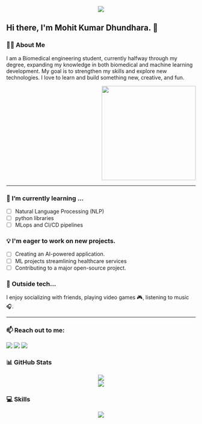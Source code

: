 <p align="center">
  <img src="https://raw.githubusercontent.com/halfrost/halfrost/master/icons/header_.png" />
</p>

## Hi there, I'm Mohit Kumar Dhundhara. 👋

### 👨‍💻 About Me
I am a Biomedical engineering student, currently halfway through my degree, expanding my knowledge in both biomedical and machine learning development. My goal is to strengthen my skills and explore new technologies. I love to learn and build something new, creative, and fun. 
<p align="right">
  <img src="https://i.pinimg.com/originals/80/29/25/802925a1276a63584501a450533c39a0.gif" width="250" />
</p>

---

### 🌱 I’m currently learning ...
- [ ] Natural Language Processing (NLP)
- [ ] python libraries 
- [ ] MLops and CI/CD pipelines

### 💡 I'm eager to work on new projects.
- [ ] Creating an AI-powered application.
- [ ] ML projects streamlining healthcare services  
- [ ] Contributing to a major open-source project.

### 🎸 Outside tech...
I enjoy socializing with friends, playing video games 🎮, listening to music 🎧.

---

### 📫 Reach out to me:
<p align="left">
  <a href="mailto:[mkprogramer0@gmail.com]"><img src="https://img.shields.io/badge/Gmail-D14836?style=for-the-badge&logo=gmail&logoColor=white" /></a>
  <a href="https://linkedin.com/in/[]"><img src="https://img.shields.io/badge/LinkedIn-0077B5?style=for-the-badge&logo=linkedin&logoColor=white" /></a>
  <a href="https://twitter.com/[your-twitter-username]"><img src="https://img.shields.io/badge/Twitter-1DA1F2?style=for-the-badge&logo=twitter&logoColor=white" /></a>
</p>

### 📊 GitHub Stats
<p align="center">
  <img src="https://github-readme-stats.vercel.app/api?username=[your-github-username]&show_icons=true&theme=dracula" />
  <br/>
  <img src="https://github-readme-stats.vercel.app/api/top-langs/?username=[your-github-username]&layout=compact&theme=dracula" />
</p>

### 💻 Skills
<p align="center">
  <img src="https://skillicons.dev/icons?i=python,c,cpp,java,js,react,nodejs,mongodb,mysql,aws,docker" />
</p>
